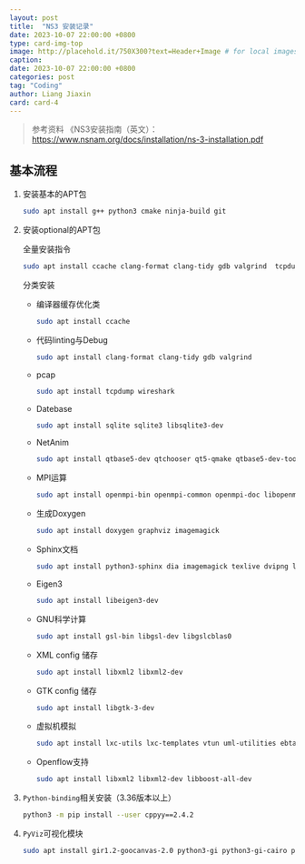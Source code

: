 ```yaml
---
layout: post
title:  "NS3 安装记录"
date: 2023-10-07 22:00:00 +0800
type: card-img-top
image: http://placehold.it/750X300?text=Header+Image # for local images, place in /assets/img/posts/
caption:
date: 2023-10-07 22:00:00 +0800
categories: post
tag: "Coding"
author: Liang Jiaxin
card: card-4
---
```


> 参考资料 《NS3安装指南（英文）：https://www.nsnam.org/docs/installation/ns-3-installation.pdf

## 基本流程

1. 安装基本的APT包

    ```bash
    sudo apt install g++ python3 cmake ninja-build git
    ```

2. 安装optional的APT包

   全量安装指令

    ```bash
    sudo apt install ccache clang-format clang-tidy gdb valgrind  tcpdump wireshark sqlite sqlite3 libsqlite3-dev qtbase5-dev qtchooser qt5-qmake qtbase5-dev-tools openmpi-bin openmpi-common openmpi-doc libopenmpi-dev  doxygen graphviz imagemagick python3-sphinx dia imagemagick texlive dvipng latexmk texlive-extra-utils texlive-latex-extra texlive-font-utils libeigen3-dev gsl-bin libgsl-dev libgslcblas0 libxml2 libxml2-dev  libgtk-3-dev lxc-utils lxc-templates vtun uml-utilities ebtables bridge-utils libxml2 libxml2-dev libboost-all-dev
    ```

    分类安装

    * 编译器缓存优化类

      ```bash
      sudo apt install ccache 
      ```

    * 代码linting与Debug

      ```bash
      sudo apt install clang-format clang-tidy gdb valgrind
      ```

    * pcap

      ```bash
      sudo apt install tcpdump wireshark
      ```

    * Datebase

      ```bash
      sudo apt install sqlite sqlite3 libsqlite3-dev
      ```

    * NetAnim

      ``` bash
      sudo apt install qtbase5-dev qtchooser qt5-qmake qtbase5-dev-tools
      ```

    * MPI运算

      ``` bash
      sudo apt install openmpi-bin openmpi-common openmpi-doc libopenmpi-dev
      ```

    * 生成Doxygen

      ``` bash
      sudo apt install doxygen graphviz imagemagick
      ```

    * Sphinx文档

      ``` bash
      sudo apt install python3-sphinx dia imagemagick texlive dvipng latexmk texlive-extra-utils texlive-latex-extra texlive-font-utils
      ```

    * Eigen3

      ``` bash
      sudo apt install libeigen3-dev
      ```

    * GNU科学计算

      ``` bash
      sudo apt install gsl-bin libgsl-dev libgslcblas0
      ```

    * XML config 储存

      ``` bash
      sudo apt install libxml2 libxml2-dev
      ```

    * GTK config 储存

      ``` bash
      sudo apt install libgtk-3-dev
      ```

    * 虚拟机模拟

      ``` bash
      sudo apt install lxc-utils lxc-templates vtun uml-utilities ebtables bridge-utils
      ```

    * Openflow支持

      ``` bash
      sudo apt install libxml2 libxml2-dev libboost-all-dev
      ```

3. `Python-binding`相关安装（3.36版本以上）

    ```bash
    python3 -m pip install --user cppyy==2.4.2
    ```

4. `PyViz`可视化模块

    ```bash
    sudo apt install gir1.2-goocanvas-2.0 python3-gi python3-gi-cairo python3-pygraphviz gir1.2-gtk-3.0 ipython3
    ```
